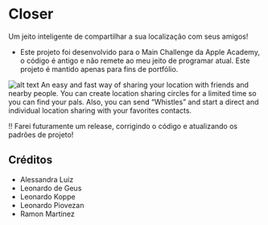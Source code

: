 # Closer
Um jeito inteligente de compartilhar a sua localização com seus amigos!

* Este projeto foi desenvolvido para o Main Challenge da Apple Academy, o código é antigo e não remete ao meu jeito de programar atual. Este projeto é mantido apenas para fins de portfólio.


![alt text](https://i.imgur.com/Fseeb64.png)
An easy and fast way of sharing your location with friends and nearby people. You can create location sharing circles for a limited time so you can find your pals. Also, you can send “Whistles” and start a direct and individual location sharing with your favorites contacts.

!! Farei futuramente um release, corrigindo o código e atualizando os padrões de projeto!

## Créditos

* Alessandra Luiz
* Leonardo de Geus
* Leonardo Koppe
* Leonardo Piovezan
* Ramon Martinez

